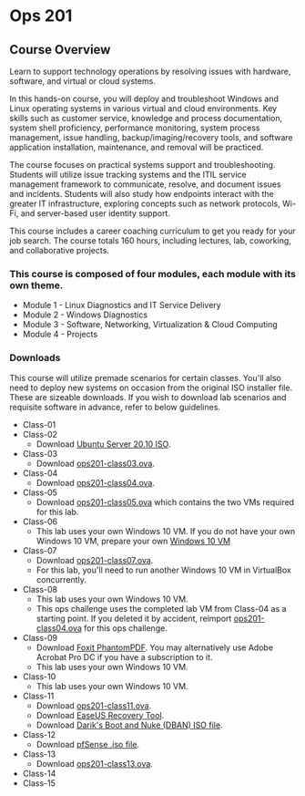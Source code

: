 # Ops 201

## Course Overview

Learn to support technology operations by resolving issues with hardware, software, and virtual or cloud systems.

In this hands-on course, you will deploy and troubleshoot Windows and Linux operating systems in various virtual and cloud environments. Key skills such as customer service, knowledge and process documentation, system shell proficiency, performance monitoring, system process management, issue handling, backup/imaging/recovery tools, and software application installation, maintenance, and removal will be practiced.

The course focuses on practical systems support and troubleshooting. Students will utilize issue tracking systems and the ITIL service management framework to communicate, resolve, and document issues and incidents. Students will also study how endpoints interact with the greater IT infrastructure, exploring concepts such as network protocols, Wi-Fi, and server-based user identity support.

This course includes a career coaching curriculum to get you ready for your job search. The course totals 160 hours, including lectures, lab, coworking, and collaborative projects.

### This course is composed of four modules, each module with its own theme.

- Module 1 - Linux Diagnostics and IT Service Delivery
- Module 2 - Windows Diagnostics
- Module 3 - Software, Networking, Virtualization & Cloud Computing
- Module 4 - Projects

### Downloads

This course will utilize premade scenarios for certain classes. You'll also need to deploy new systems on occasion from the original ISO installer file. These are sizeable downloads. If you wish to download lab scenarios and requisite software in advance, refer to below guidelines.

- Class-01
- Class-02 
  - Download [Ubuntu Server 20.10 ISO](https://www.releases.ubuntu.com/20.10/).
- Class-03
  - Download [ops201-class03.ova](https://www.icloud.com/iclouddrive/0NgmyUTn23xH5L6L0cGBzCklw#ops201-class03).
- Class-04
  - Download [ops201-class04.ova](https://www.icloud.com/iclouddrive/0mUDzBeoSUSyY3eS-bOEzmwug#ops201-class04).
- Class-05
  - Download [ops201-class05.ova](https://www.icloud.com/iclouddrive/02iJh59xJHH9X9Y08cCvJe-6w#ops201-class05) which contains the two VMs required for this lab.
- Class-06
  - This lab uses your own Windows 10 VM. If you do not have your own Windows 10 VM, prepare your own [Windows 10 VM](https://www.microsoft.com/en-us/software-download/windows10)
- Class-07
  - Download [ops201-class07.ova](https://www.icloud.com/iclouddrive/0-255cRmk5OwtHE3R1JuyFNcQ#ops201-class06).
  - For this lab, you'll need to run another Windows 10 VM in VirtualBox concurrently.
- Class-08
  - This lab uses your own Windows 10 VM.
  - This ops challenge uses the completed lab VM from Class-04 as a starting point. If you deleted it by accident, reimport [ops201-class04.ova](https://www.icloud.com/iclouddrive/0mUDzBeoSUSyY3eS-bOEzmwug#ops201-class04) for this ops challenge.
- Class-09
  - Download [Foxit PhantomPDF](https://www.foxitsoftware.com/downloads/). You may alternatively use Adobe Acrobat Pro DC if you have a subscription to it.
  - This lab uses your own Windows 10 VM.
- Class-10
  - This lab uses your own Windows 10 VM.
- Class-11
  - Download [ops201-class11.ova](https://www.icloud.com/iclouddrive/04vOcRhmbHyt7hiCuSLkx0tLg#ops201-class10).
  - Download [EaseUS Recovery Tool](https://www.easeus.com/datarecoverywizard/free-data-recovery-software.htm).
  - Download [Darik's Boot and Nuke (DBAN) ISO file](https://sourceforge.net/projects/dban/files/dban/dban-2.3.0/dban-2.3.0_i586.iso/download).
- Class-12
  - Download [pfSense .iso file](https://www.pfsense.org/download/).
- Class-13
  - Download [ops201-class13.ova](https://www.icloud.com/iclouddrive/0FhZ5c8V_B5ewgqJZfkp2e-DQ#ops201-class12).
- Class-14
- Class-15
